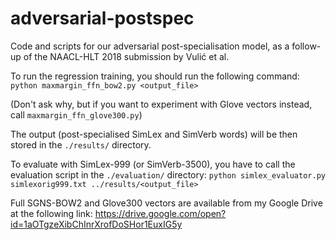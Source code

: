 # adversarial-postspec
Code and scripts for our adversarial post-specialisation model, as a follow-up of the NAACL-HLT 2018 submission by Vulić et al.

To run the regression training, you should run the following command:
`python maxmargin_ffn_bow2.py <output_file>`

(Don't ask why, but if you want to experiment with Glove vectors instead, call `maxmargin_ffn_glove300.py`)

The output (post-specialised SimLex and SimVerb words) will be then stored in the `./results/` directory.

To evaluate with SimLex-999 (or SimVerb-3500), you have to call the evaluation script in the `./evaluation/` directory:
`python simlex_evaluator.py simlexorig999.txt ../results/<output_file>`

Full SGNS-BOW2 and Glove300 vectors are available from my Google Drive at the following link:
https://drive.google.com/open?id=1aOTgzeXibChInrXrofDoSHor1EuxIG5y
